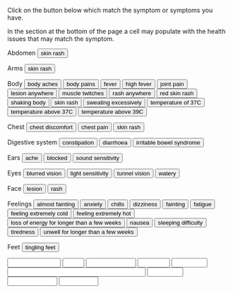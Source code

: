 
<link href="./styles.css" rel="stylesheet" />

<p>Click on the button below which match the symptom or symptoms you have.</p>
<p>In the section at the bottom of the page a cell may populate with the health issues that may match the symptom.</p>

<form name="symptom">

<!-- Symptom -->

<p>Abdomen<span>
  <input value="skin rash" type="button" onClick="document.symptom.ScarletFever.value='Scarlet fever'">
  </span></p>

<p>Arms<span>
  <input value="skin rash" type="button" onClick="document.symptom.ScarletFever.value='Scarlet fever'">
</span></p>

<p>Body<span>
  <input value="body aches" type="button" onClick="document.symptom.Influenza.value='Influenza';document.symptom.Monkeypox.value='Monkeypox'">
  <input value="body pains" type="button" onClick="document.symptom.Influenza.value='Influenza'">
  <input value="fever" type="button" onClick="document.symptom.GlandularFever.value='Glandular fever';document.symptom.AcuteBronchitis.value='Acute bronchitis';document.symptom.Influenza.value='Influenza'">
  <input value="high fever" type="button" onClick="document.symptom.Pneumonia.value='Pneumonia';document.symptom.Influenza.value='Influenza'">
  <input value="joint pain" type="button" onClick="document.symptom.RheumaticFever.value='Rheumatic fever';document.symptom.GlandularFever.value='Glandular fever'">
  <input value="lesion anywhere" type="button" onClick="document.symptom.Monkeypox.value='Monkeypox'">
  <input value="muscle twitches" type="button" onClick="document.symptom.POTS.value='Postural orthostatic tachycardia syndrome'">
  <input value="rash anywhere" type="button" onClick="document.symptom.Monkeypox.value='Monkeypox'">
  <input value="red skin rash" type="button" onClick="document.symptom.ScarletFever.value='Scarlet fever'">
  <input value="shaking body" type="button" onClick="document.symptom.POTS.value='Postural orthostatic tachycardia syndrome'">
  <input value="skin rash" type="button" onClick="document.symptom.ScarletFever.value='Scarlet fever'">
  <input value="sweating excessively" type="button" onClick="document.symptom.POTS.value='Postural orthostatic tachycardia syndrome'">
  <input value="temperature of 37C" type="button" onClick="document.symptom.Cold.value='Cold'">
  <input value="temperature above 37C" type="button" onClick="document.symptom.Influenza.value='Influenza'">
  <input value="temperature above 39C" type="button" onClick="document.symptom.RheumaticFever.value='Rheumatic fever';document.symptom.Influenza.value='Influenza'">
</span></p>

<p>Chest<span>
  <input value="chest discomfort" type="button" onClick="document.symptom.POTS.value='Postural orthostatic tachycardia syndrome';document.symptom.AcuteBronchitis.value='Acute bronchitis'">
  <input value="chest pain" type="button" onClick="document.symptom.POTS.value='Postural orthostatic tachycardia syndrome';document.symptom.AcuteBronchitis.value='Acute bronchitis'">
  <input value="skin rash" type="button" onClick="document.symptom.ScarletFever.value='Scarlet fever'">
</span></p>

<p>Digestive system<span>
  <input value="constipation" type="button" onClick="document.symptom.POTS.value='Postural orthostatic tachycardia syndrome'">
  <input value="diarrhoea" type="button" onClick="document.symptom.POTS.value='Postural orthostatic tachycardia syndrome';document.symptom.Influenza.value='Influenza'">
  <input value="irritable bowel syndrome" type="button" onClick="document.symptom.POTS.value='Postural orthostatic tachycardia syndrome'">
</span></p>

<p>Ears<span>
  <input value="ache" type="button" onClick="document.symptom.RheumaticFever.value='Rheumatic fever'">
  <input value="blocked" type="button" onClick="document.symptom.Cold.value='Cold'">
  <input value="sound sensitivity" type="button" onClick="document.symptom.POTS.value='Postural orthostatic tachycardia syndrome'">
</span></p>

<p>Eyes<span>
  <input value="blurred vision" type="button" onClick="document.symptom.POTS.value='Postural orthostatic tachycardia syndrome'">
  <input value="light sensitivity" type="button" onClick="document.symptom.POTS.value='Postural orthostatic tachycardia syndrome'">
  <input value="tunnel vision" type="button" onClick="document.symptom.POTS.value='Postural orthostatic tachycardia syndrome'">
  <input value="watery" type="button" onClick="document.symptom.Cold.value='Cold'">
</span></p>

<p>Face<span>
  <input value="lesion" type="button" onClick="document.symptom.Monkeypox.value='Monkeypox'">
  <input value="rash" type="button" onClick="document.symptom.Monkeypox.value='Monkeypox'">
</span></p>

<p>Feelings<span>
  <input value="almost fainting" type="button" onClick="document.symptom.POTS.value='Postural orthostatic tachycardia syndrome'">
  <input value="anxiety" type="button" onClick="document.symptom.POTS.value='Postural orthostatic tachycardia syndrome'">
  <input value="chills" type="button" onClick="document.symptom.Pneumonia.value='Pneumonia';document.symptom.Influenza.value='Influenza';document.symptom.Monkeypox.value='Monkeypox'">
  <input value="dizziness" type="button" onClick="document.symptom.POTS.value='Postural orthostatic tachycardia syndrome'">
  <input value="fainting" type="button" onClick="document.symptom.POTS.value='Postural orthostatic tachycardia syndrome'">
  <input value="fatigue" type="button" onClick="document.symptom.POTS.value='Postural orthostatic tachycardia syndrome';document.symptom.AcuteBronchitis.value='Acute bronchitis';document.symptom.Monkeypox.value='Monkeypox'">
  <input value="feeling extremely cold" type="button" onClick="document.symptom.POTS.value='Postural orthostatic tachycardia syndrome'">
  <input value="feeling extremely hot" type="button" onClick="document.symptom.POTS.value='Postural orthostatic tachycardia syndrome'">
  <input value="loss of energy for longer than a few weeks" type="button" onClick="document.symptom.POTS.value='Postural orthostatic tachycardia syndrome';document.symptom.GlandularFever.value='Glandular fever'">
  <input value="nausea" type="button" onClick="document.symptom.POTS.value='Postural orthostatic tachycardia syndrome'">
  <input value="sleeping difficulty" type="button" onClick="document.symptom.POTS.value='Postural orthostatic tachycardia syndrome'">
  <input value="tiredness" type="button" onClick="document.symptom.POTS.value='Postural orthostatic tachycardia syndrome';document.symptom.GlandularFever.value='Glandular fever';document.symptom.Cold.value='Cold'">
  <input value="unwell for longer than a few weeks" type="button" onClick="document.symptom.POTS.value='Postural orthostatic tachycardia syndrome';document.symptom.GlandularFever.value='Glandular fever'">
</span></p>

<p>Feet<span>
  <input value="tingling feet" type="button" onClick="document.symptom.POTS.value='Postural orthostatic tachycardia syndrome'">

</span></p>

<!-- Health condition -->

  <input value="" name="AcuteBronchitis" size="12" type="text">
  <input value="" name="Cold" size="3" type="text">
  <input value="" name="GlandularFever" size="11" type="text">
  <input value="" name="Influenza" size="6" type="text">
  <input value="" name="Monkeypox" size="7" type="text">
  <input value="" name="POTS" size="36" type="text">
  <input value="" name="Pneumonia" size="7" type="text">
  <input value="" name="RheumaticFever" size="11" type="text">
  <input value="" name="ScarletFever" size="8" type="text">

</form>
